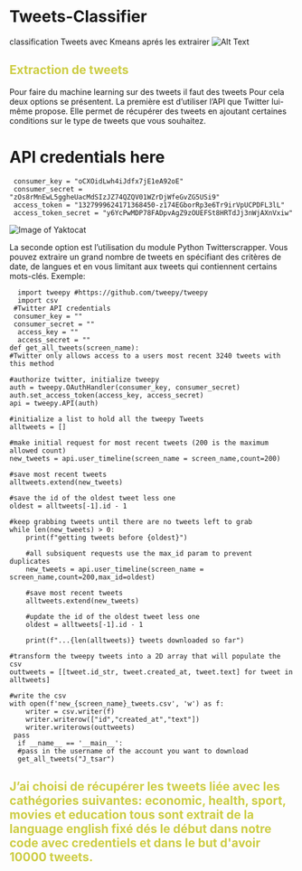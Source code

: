 # Tweets-Classifier
classification Tweets avec Kmeans aprés les extrairer
![Alt Text](https://miro.medium.com/max/1600/1*K5r1UXVuYmVuqXiKkuX5tg.gif)

## <a style="color:#CDCD43" font=" Bookman"  size="75" > Extraction de tweets   </a> 

Pour faire du machine learning sur des tweets il faut des tweets  Pour cela deux options se présentent. La première est d’utiliser l’API que Twitter lui-même propose. Elle permet de récupérer des tweets en ajoutant certaines conditions sur le type de tweets que vous souhaitez.

   # API credentials here
     consumer_key = "oCXOidLwh4iJdfx7jE1eA92oE"
     consumer_secret = "zOs8rMnEwL5ggheUacMdSIzJZ74QZQV01WZrDjWfeGvZG5USi9"
     access_token = "1327999624171368450-z174EGborRp3e6Tr9irVpUCPDFL3lL"
     access_token_secret = "y6YcPwMDP78FADpvAgZ9zOUEFSt8HRTdJj3nWjAXnVxiw"


![Image of Yaktocat](https://tvsarawak.com/wp-content/uploads/2020/04/1ACOVERPHOTO-6.jpg)

La seconde option est l’utilisation du module Python Twitterscrapper. Vous pouvez extraire un grand nombre de tweets en spécifiant des critères de date, de langues et en vous limitant aux tweets qui contiennent certains mots-clés. Exemple:


      import tweepy #https://github.com/tweepy/tweepy
      import csv
     #Twitter API credentials
     consumer_key = ""
     consumer_secret = ""
      access_key = ""
      access_secret = ""
    def get_all_tweets(screen_name):
    #Twitter only allows access to a users most recent 3240 tweets with this method
    
    #authorize twitter, initialize tweepy
    auth = tweepy.OAuthHandler(consumer_key, consumer_secret)
    auth.set_access_token(access_key, access_secret)
    api = tweepy.API(auth)
    
    #initialize a list to hold all the tweepy Tweets
    alltweets = []  
    
    #make initial request for most recent tweets (200 is the maximum allowed count)
    new_tweets = api.user_timeline(screen_name = screen_name,count=200)
    
    #save most recent tweets
    alltweets.extend(new_tweets)
    
    #save the id of the oldest tweet less one
    oldest = alltweets[-1].id - 1
    
    #keep grabbing tweets until there are no tweets left to grab
    while len(new_tweets) > 0:
        print(f"getting tweets before {oldest}")
        
        #all subsiquent requests use the max_id param to prevent duplicates
        new_tweets = api.user_timeline(screen_name = screen_name,count=200,max_id=oldest)
        
        #save most recent tweets
        alltweets.extend(new_tweets)
        
        #update the id of the oldest tweet less one
        oldest = alltweets[-1].id - 1
        
        print(f"...{len(alltweets)} tweets downloaded so far")
    
    #transform the tweepy tweets into a 2D array that will populate the csv 
    outtweets = [[tweet.id_str, tweet.created_at, tweet.text] for tweet in alltweets]
    
    #write the csv  
    with open(f'new_{screen_name}_tweets.csv', 'w') as f:
        writer = csv.writer(f)
        writer.writerow(["id","created_at","text"])
        writer.writerows(outtweets)
	 pass
      if __name__ == '__main__':
      #pass in the username of the account you want to download
      get_all_tweets("J_tsar")
      
      
      
## <p style="color:#CDCD43" font=" Bookman"  size="75" > J’ai choisi de récupérer les tweets liée avec les cathégories suivantes: economic, health, sport, movies et education  tous sont extrait de la language english fixé dés le début dans notre code avec credentiels et dans le but d'avoir 10000 tweets.   </p>       


